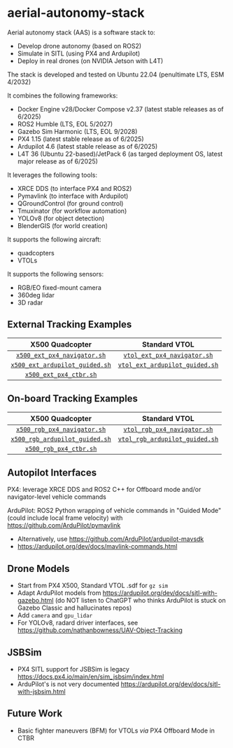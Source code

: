 # aerial-autonomy-stack

Aerial autonomy stack (AAS) is a software stack to:
- Develop drone autonomy (based on ROS2)
- Simulate in SITL (using PX4 and Ardupilot)
- Deploy in real drones (on NVIDIA Jetson with L4T)

The stack is developed and tested on Ubuntu 22.04 (penultimate LTS, ESM 4/2032)

It combines the following frameworks:
- Docker Engine v28/Docker Compose v2.37 (latest stable releases as of 6/2025)
- ROS2 Humble (LTS, EOL 5/2027)
- Gazebo Sim Harmonic (LTS, EOL 9/2028)
- PX4 1.15 (latest stable release as of 6/2025)
- Ardupilot 4.6 (latest stable release as of 6/2025)
- L4T 36 (Ubuntu 22-based)/JetPack 6 (as targed deployment OS, latest major release as of 6/2025)

It leverages the following tools:
- XRCE DDS (to interface PX4 and ROS2)
- Pymavlink (to interface with Ardupilot)
- QGroundControl (for ground control)
- Tmuxinator (for workflow automation)
- YOLOv8 (for object detection)
- BlenderGIS (for world creation)

It supports the following aircraft:
- quadcopters
- VTOLs

It supports the following sensors:
- RGB/EO fixed-mount camera
- 360deg lidar
- 3D radar

## External Tracking Examples

| X500 Quadcopter                        |  Standard VTOL                         |
|:--------------------------------------:|:--------------------------------------:|
| [`x500_ext_px4_navigator.sh`](link)    | [`vtol_ext_px4_navigator.sh`](link)    |
| [`x500_ext_ardupilot_guided.sh`](link) | [`vtol_ext_ardupilot_guided.sh`](link) |
| [`x500_ext_px4_ctbr.sh`](link)         |                                        |

## On-board Tracking Examples

| X500 Quadcopter                        |  Standard VTOL                         |
|:--------------------------------------:|:--------------------------------------:|
| [`x500_rgb_px4_navigator.sh`](link)    | [`vtol_rgb_px4_navigator.sh`](link)    |
| [`x500_rgb_ardupilot_guided.sh`](link) | [`vtol_rgb_ardupilot_guided.sh`](link) |
| [`x500_rgb_px4_ctbr.sh`](link)         |                                        |

## Autopilot Interfaces

PX4: leverage XRCE DDS and ROS2 C++ for Offboard mode and/or navigator-level vehicle commands

ArduPilot: ROS2 Python wrapping of vehicle commands in "Guided Mode" (could include local frame velocity) with https://github.com/ArduPilot/pymavlink
- Alternatively, use https://github.com/ArduPilot/ardupilot-mavsdk
- https://ardupilot.org/dev/docs/mavlink-commands.html

## Drone Models

- Start from PX4 X500, Standard VTOL .sdf for `gz sim`
- Adapt ArduPilot models from https://ardupilot.org/dev/docs/sitl-with-gazebo.html (do NOT listen to ChatGPT who thinks ArduPilot is stuck on Gazebo Classic and hallucinates repos)
- Add `camera` and `gpu_lidar`
- For YOLOv8, radard driver interfaces, see https://github.com/nathanbowness/UAV-Object-Tracking

## JSBSim

- PX4 SITL support for JSBSim is legacy https://docs.px4.io/main/en/sim_jsbsim/index.html
- ArduPilot's is not very documented https://ardupilot.org/dev/docs/sitl-with-jsbsim.html

## Future Work

- Basic fighter maneuvers (BFM) for VTOLs *via* PX4 Offboard Mode in CTBR
